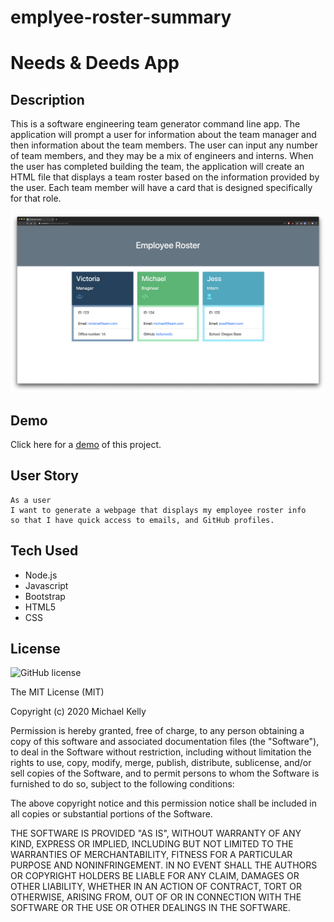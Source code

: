 # emplyee-roster-summary

# Needs & Deeds App

## Description
This is a software engineering team generator command line app. The application will prompt a user for information about the team manager and then information about the team members. The user can input any number of team members, and they may be a mix of engineers and interns. When the user has completed building the team, the application will create an HTML file that displays a team roster based on the information provided by the user. Each team member will have a card that is designed specifically for that role. 

[![App Screenshot](./assets/screenshot.png "app screenshot")](#)

## Demo

Click here for a [demo](#) of this project.

## User Story

    As a user
    I want to generate a webpage that displays my employee roster info
    so that I have quick access to emails, and GitHub profiles.


## Tech Used

- Node.js
- Javascript
- Bootstrap
- HTML5
- CSS

## License 

![GitHub license](https://img.shields.io/badge/license-MIT-blue.svg)

The MIT License (MIT)

Copyright (c) 2020 Michael Kelly

Permission is hereby granted, free of charge, to any person obtaining a copy of this software and associated documentation files (the "Software"), to deal in the Software without restriction, including without limitation the rights to use, copy, modify, merge, publish, distribute, sublicense, and/or sell copies of the Software, and to permit persons to whom the Software is furnished to do so, subject to the following conditions:

The above copyright notice and this permission notice shall be included in all copies or substantial portions of the Software.

THE SOFTWARE IS PROVIDED "AS IS", WITHOUT WARRANTY OF ANY KIND, EXPRESS OR IMPLIED, INCLUDING BUT NOT LIMITED TO THE WARRANTIES OF MERCHANTABILITY, FITNESS FOR A PARTICULAR PURPOSE AND NONINFRINGEMENT. IN NO EVENT SHALL THE AUTHORS OR COPYRIGHT HOLDERS BE LIABLE FOR ANY CLAIM, DAMAGES OR OTHER LIABILITY, WHETHER IN AN ACTION OF CONTRACT, TORT OR OTHERWISE, ARISING FROM, OUT OF OR IN CONNECTION WITH THE SOFTWARE OR THE USE OR OTHER DEALINGS IN THE SOFTWARE.